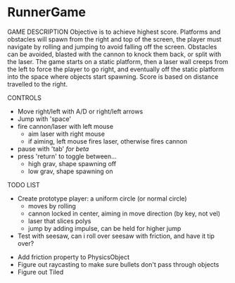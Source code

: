 # RunnerGame

GAME DESCRIPTION
Objective is to achieve highest score.
Platforms and obstacles will spawn from the right and top of the screen, the player must navigate by rolling and jumping to avoid falling off the screen. Obstacles can be avoided, blasted with the cannon to knock them back, or split with the laser.
The game starts on a static platform, then a laser wall creeps from the left to force the player to go right, and eventually off the static platform into the space where objects start spawning. Score is based on distance travelled to the right.

CONTROLS
- Move right/left with A/D or right/left arrows
- Jump with 'space'
- fire cannon/laser with left mouse
    - aim laser with right mouse
    - if aiming, left mouse fires laser, otherwise fires cannon
- pause with 'tab'
*for beta*
- press 'return' to toggle between...
    - high grav, shape spawning off
    - low grav, shape spawning on




TODO LIST
* Create prototype player: a uniform circle (or normal circle)
    * moves by rolling
    - cannon locked in center, aiming in move direction (by key, not vel)
    - laser that slices polys
    - jump by adding impulse, can be held for higher jump
* Test with seesaw, can i roll over seesaw with friction, and have it tip over?
- Add friction property to PhysicsObject
- Figure out raycasting to make sure bullets don't pass through objects
- Figure out Tiled